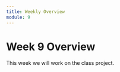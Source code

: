 ```yaml
---
title: Weekly Overview
module: 9
---
```


# Week 9 Overview <br />


This week we will work on the class project.

